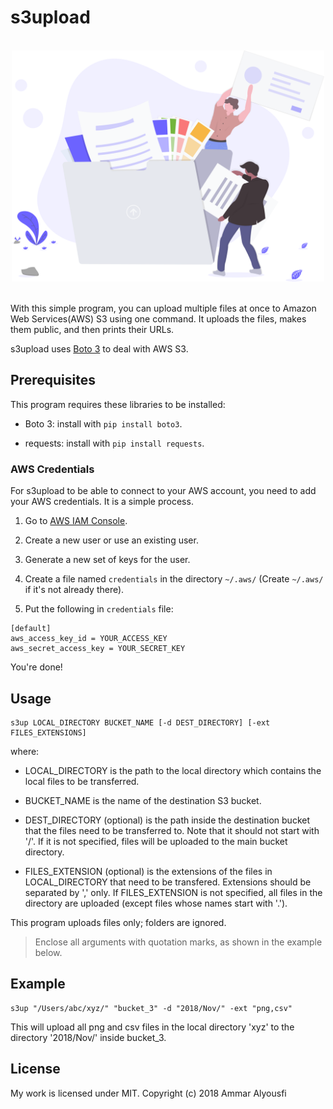 # s3upload

<br>
<div style="text-align:center;"><img src="./logo.svg" width=500></div>
<br>

With this simple program, you can upload multiple files at once to Amazon Web Services(AWS) S3 using one command. It uploads the files, makes them public, and then prints their URLs.

s3upload uses [Boto 3](https://boto3.amazonaws.com/v1/documentation/api/latest/index.html) to deal with AWS S3.

## Prerequisites

This program requires these libraries to be installed:

- Boto 3: install with `pip install boto3`.

- requests: install with `pip install requests`.

### AWS Credentials

For s3upload to be able to connect to your AWS account, you need to add your AWS credentials. It is a simple process.

1. Go to [AWS IAM Console](https://console.aws.amazon.com/iam/home). 

2. Create a new user or use an existing user. 

3. Generate a new set of keys for the user.

4. Create a file named `credentials` in the directory `~/.aws/` (Create `~/.aws/` if it's not already there).

5. Put the following in `credentials` file:

```
[default]
aws_access_key_id = YOUR_ACCESS_KEY
aws_secret_access_key = YOUR_SECRET_KEY
```
You're done!

## Usage

```
s3up LOCAL_DIRECTORY BUCKET_NAME [-d DEST_DIRECTORY] [-ext FILES_EXTENSIONS]
```

where:

- LOCAL_DIRECTORY is the path to the local directory
which contains the local files to be transferred.

- BUCKET_NAME is the name of the destination S3 bucket.

- DEST_DIRECTORY (optional) is the path inside the destination
bucket that the files need to be transferred to. Note that
it should not start with '/'. If it is not specified, 
files will be uploaded to the main bucket directory.

- FILES_EXTENSION (optional) is the extensions of the files in
LOCAL_DIRECTORY that need to be transfered. Extensions
should be separated by ',' only. If FILES_EXTENSION is
not specified, all files in the directory are uploaded
(except files whose names start with '.').

This program uploads files only; folders are ignored.

>Enclose all arguments with quotation marks, as shown
in the example below.

## Example

```
s3up "/Users/abc/xyz/" "bucket_3" -d "2018/Nov/" -ext "png,csv"
```

This will upload all png and csv files in the local directory 'xyz' to the directory '2018/Nov/' inside bucket_3.

## License

My work is licensed under MIT.
Copyright (c) 2018 Ammar Alyousfi
